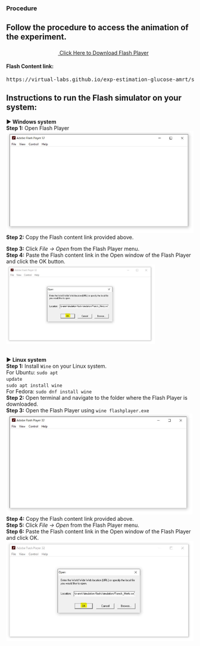 ### Procedure




## Follow the procedure to access the animation of the experiment. 
   <link rel="stylesheet" href="images/flash/main.css">
<div class="download-section" style="text-align: center;">
    <a href="simulation/flash/flashplayer.exe" class="download-link" download>
      <svg xmlns="http://www.w3.org/2000/svg" width="18" height="18" fill="white" viewBox="0 0 16 16">
        <path d="M.5 9.9V14a1 1 0 0 0 1 1h13a1 1 0 0 0 1-1V9.9a.5.5 0 0 0-1 0V14H1V9.9a.5.5 0 0 0-1 0z"/>
        <path d="M7.646 11.854a.5.5 0 0 0 .708 0l3-3a.5.5 0 0 0-.708-.708L8.5 10.293V1.5a.5.5 0 0 0-1 0v8.793L5.354 8.146a.5.5 0 1 0-.708.708l3 3z"/>
      </svg>
      Click Here to Download Flash Player
    </a>
  </div>


<p><h4>Flash Content link: </h4> </p>

 <pre>https://virtual-labs.github.io/exp-estimation-glucose-amrt/simulation/flash/simulation/index.swf</pre>


<h2>Instructions to run the Flash simulator on your system:</h2>

<strong>▶ Windows system</strong><br>
<strong>Step 1:</strong> Open Flash Player<br>
<img src="images/flash/figure1.jpg" alt="Flash Debugger" widht="300px"><br>
<strong>Step 2:</strong> Copy the Flash content link provided above.<br>

<strong>Step 3:</strong> Click <em>File → Open</em> from the Flash Player menu.<br>
<strong>Step 4:</strong> Paste the Flash content link in the Open window of the Flash Player and click the OK button.<br>
<img src="images/flash/figure2.jpg" alt="Open Flash Link" width="400px"><br><br>

<strong>▶ Linux system</strong><br>
<strong>Step 1:</strong> Install <code>Wine</code> on your Linux system.<br>
For Ubuntu: <code>sudo apt update</code><br>
<code>sudo apt install wine</code><br>
For Fedora: <code>sudo dnf install wine</code><br>
<strong>Step 2:</strong> Open terminal and navigate to the folder where the Flash Player is downloaded.<br>
<strong>Step 3:</strong> Open the Flash Player using <code>wine flashplayer.exe</code><br>
<img src="images/flash/figure1.jpg" alt="Flash Debugger" width="500px"><br>
<strong>Step 4:</strong> Copy the Flash content link provided above.<br>
<strong>Step 5:</strong> Click <em>File → Open</em> from the Flash Player menu.<br>
<strong>Step 6:</strong> Paste the Flash content link in the Open window of the Flash Player and click OK.<br>
<img src="images/flash/figure2.jpg" alt="Open Flash Link" width="600px">



